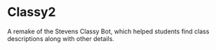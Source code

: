 # Classy2
A remake of the Stevens Classy Bot, which helped students find class descriptions along with other details.
